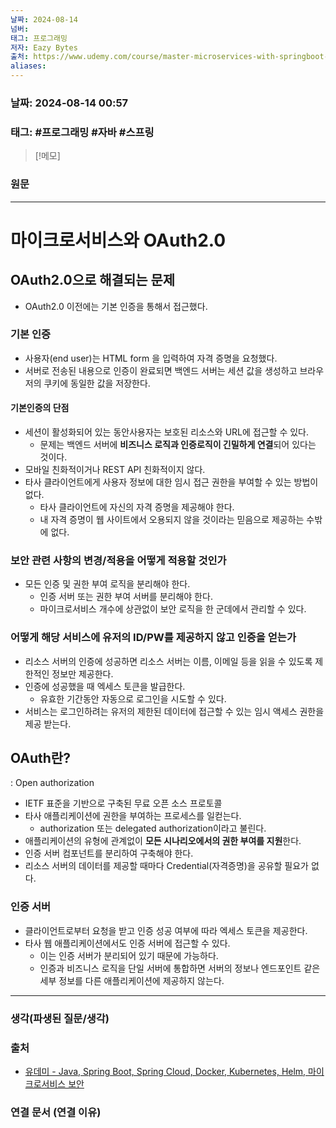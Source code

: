 ```yaml
---
날짜: 2024-08-14
넘버: 
태그: 프로그래밍
저자: Eazy Bytes
출처: https://www.udemy.com/course/master-microservices-with-springboot-docker-kubernetes-korean/
aliases:
---
```

### 날짜:  2024-08-14 00:57

### 태그: #프로그래밍 #자바 #스프링

>[!메모]
>

### 원문
---
# 마이크로서비스와 OAuth2.0
## OAuth2.0으로 해결되는 문제
- OAuth2.0 이전에는 기본 인증을 통해서 접근했다.
### 기본 인증
- 사용자(end user)는 HTML form 을 입력하여 자격 증명을 요청했다.
- 서버로 전송된 내용으로 인증이 완료되면 백엔드 서버는 세션 값을 생성하고 브라우저의 쿠키에 동일한 값을 저장한다.
#### 기본인증의 단점
- 세션이 활성화되어 있는 동안사용자는 보호된 리소스와 URL에 접근할 수 있다.
	- 문제는 백엔드 서버에 **비즈니스 로직과 인증로직이 긴밀하게 연결**되어 있다는 것이다.
- 모바일 친화적이거나 REST API 친화적이지 않다.
- 타사 클라이언트에게 사용자 정보에 대한 임시 접근 권한을 부여할 수 있는 방법이 없다.
	- 타사 클라이언트에 자신의 자격 증명을 제공해야 한다.
	- 내 자격 증명이 웹 사이트에서 오용되지 않을 것이라는 믿음으로 제공하는 수밖에 없다.
### 보안 관련 사항의 변경/적용을 어떻게 적용할 것인가
- 모든 인증 및 권한 부여 로직을 분리해야 한다.
	- 인증 서버 또는 권한 부여 서버를 분리해야 한다.
	- 마이크로서비스 개수에 상관없이 보안 로직을 한 군데에서 관리할 수 있다.
### 어떻게 해당 서비스에 유저의 ID/PW를 제공하지 않고 인증을 얻는가
- 리소스 서버의 인증에 성공하면 리소스 서버는 이름, 이메일 등을 읽을 수 있도록 제한적인 정보만 제공한다.
- 인증에 성공했을 때 엑세스 토큰을 발급한다.
	- 유효한 기간동안 자동으로 로그인을 시도할 수 있다.
- 서비스는 로그인하려는 유저의 제한된 데이터에 접근할 수 있는 임시 액세스 권한을 제공 받는다.
## OAuth란?
: Open authorization
- IETF 표준을 기반으로 구축된 무료 오픈 소스 프로토콜
- 타사 애플리케이션에 권한을 부여하는 프로세스를 일컫는다.
	- authorization 또는 delegated authorization이라고 불린다.
- 애플리케이션의 유형에 관계없이 **모든 시나리오에서의 권한 부여를 지원**한다.
- 인증 서버 컴포넌트를 분리하여 구축해야 한다.
- 리소스 서버의 데이터를 제공할 때마다 Credential(자격증명)을 공유할 필요가 없다.
### 인증 서버
- 클라이언트로부터 요청을 받고 인증 성공 여부에 따라 엑세스 토큰을 제공한다.
- 타사 웹 애플리케이션에서도 인증 서버에 접근할 수 있다.
	- 이는 인증 서버가 분리되어 있기 때문에 가능하다.
	- 인증과 비즈니스 로직을 단일 서버에 통합하면 서버의 정보나 엔드포인트 같은 세부 정보를 다른 애플리케이션에 제공하지 않는다.

---
### 생각(파생된 질문/생각)

### 출처
- [유데미 - Java, Spring Boot, Spring Cloud, Docker, Kubernetes, Helm, 마이크로서비스 보안](https://www.udemy.com/course/master-microservices-with-springboot-docker-kubernetes-korean/)

### 연결 문서 (연결 이유)

